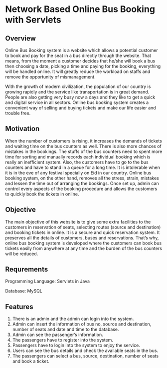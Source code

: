 # Network Based Online Bus Booking with Servlets

## Overview

Online Bus Booking system is a website which allows a potential customer to book and pay for the seat in a bus directly through the website. That means, from the moment a customer decides that he/she will book a bus then choosing a date, picking a time and paying for the booking, everything will be handled online. It will greatly reduce the workload on staffs and remove the opportunity of mismanagement.

With the growth of modern civilization, the population of our country is growing rapidly and the service like transportation is in great demand. People are also getting very busy now a days and they like to get a quick and digital service in all sectors. Online bus booking system creates a convenient way of selling and buying tickets and make our life easier and trouble free.

## Motivation

When the number of customers is rising, it increases the demands of tickets and waiting time on the bus counters as well. There is also more chances of mistakes in the bookings. The stuffs of the bus counters need to spent more time for sorting and manually records each individual booking which is really an inefficient system. Also, the customers have to go to the bus counters and have to stand in a queue for a long time. It is intolerable when it is in the eve of any festival specially on Eid in our country. Online bus booking system, on the other hand, removes all the stress, strain, mistakes and lessen the time out of arranging the bookings. Once set up, admin can control every aspects of the booking procedure and allows the customers to quickly book the tickets in online. 

## Objective  

The main objective of this website is to give some extra facilities to the customers in reservation of seats, selecting routes (source and destination) and booking tickets in online. It is a secure and quick reservation system. It preserves all the details of customers, buses and reservations. That’s why, online bus booking system is developed where the customers can book bus tickets easily from anywhere at any time and the burden of the bus counters will be reduced. 

## Requrements

Programming Language: Servlets in Java 

Database: MySQL


## Features

1. There is an admin and the admin can login into the system.
2. Admin can insert the information of bus no, source and destination, number of seats and date and time to the database.
3. Admin can see the passenger’s information.
4. The passengers have to register into the system.
5. Passengers have to login into the system to enjoy the service.
6. Users can see the bus details and check the available seats in the bus.
7. The passengers can select a bus, source, destination, number of seats and book a ticket.
